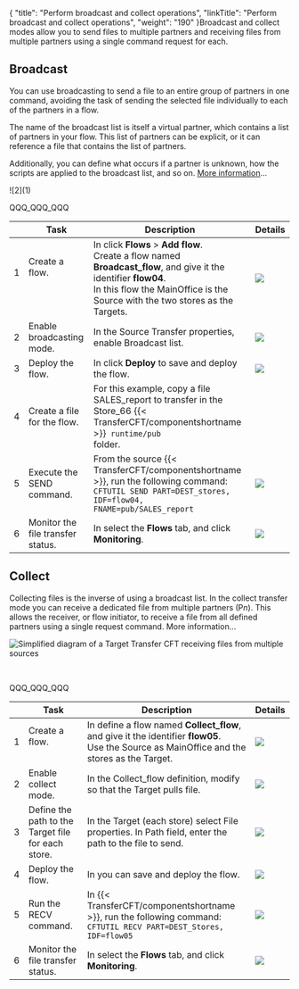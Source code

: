 {
    "title": "Perform broadcast and collect operations",
    "linkTitle": "Perform broadcast and collect operations",
    "weight": "190"
}Broadcast and collect modes allow you to send files to multiple partners and receiving files from multiple partners using a single command request for each.

## Broadcast

You can use broadcasting to send a file to an entire group of partners in one command, avoiding the task of sending the selected file individually to each of the partners in a flow.

The name of the broadcast list is itself a virtual partner, which contains a list of partners in your flow. This list of partners can be explicit, or it can reference a file that contains the list of partners.

Additionally, you can define what occurs if a partner is unknown, how the scripts are applied to the broadcast list, and so on. [More information](../../../concepts/transfer_command_overview/broadcast_collect)...

![$2]($1)

QQQ\_QQQ\_QQQ


|   | Task  | Description  | Details  |
| --- | --- | --- | --- |
| 1<br/> <br/>  | Create a flow.<br/> <br/> <br />  | In click **Flows** &gt; **Add flow**.<br/> Create a flow named **Broadcast_flow**, and give it the identifier **flow04**.<br/> In this flow the MainOffice is the Source with the two stores as the Targets. | <a href="../intro_cg_task_catalog/t_defineflow_broadcast">![]($1)</a>  |
| 2 | Enable broadcasting mode. | In the Source Transfer properties, enable Broadcast list. | <a href="../intro_cg_task_catalog/t_defineflow_broadcast#enable_broadcast_cg">![]($1)</a>  |
| 3 | Deploy the flow. | In click **Deploy** to save and deploy the flow. | <a href="../intro_cg_task_catalog/t_savedeployflow">![]($1)</a>  |
| 4 | Create a file for the flow. | For this example, copy a file SALES_report to transfer in the Store_66 {{< TransferCFT/componentshortname  >}}<code> runtime/pub </code>folder. |   |
| 5 | Execute the SEND command. | From the source {{< TransferCFT/componentshortname  >}}, run the following command:<br/> <code>CFTUTIL SEND PART=DEST_stores, IDF=flow04, FNAME=pub/SALES_report</code> | <a href="../../../c_intro_userinterfaces/about_cftutil">![]($1)</a>  |
| 6  | Monitor the file transfer status.  | In select the **Flows** tab, and click **Monitoring**.  | <a href="../intro_cg_task_catalog/c_flow_monitoring">![]($1)</a>  |


## Collect

Collecting files is the inverse of using a broadcast list. In the collect transfer mode you can receive a dedicated file from multiple partners (P*n*). This allows the receiver, or flow initiator, to receive a file from all defined partners using a single request command. More information...

![Simplified diagram of a Target Transfer CFT receiving files from multiple sources](/Images/TransferCFT/TransferCFT_Collect_w_CG.png)

 

QQQ\_QQQ\_QQQ


|   |  Task  | Description  | Details  |
| --- | --- | --- | --- |
| 1<br/>  | Create a flow.<br/> <br />  | In define a flow named **Collect_flow**, and give it the identifier **flow05**.<br/> Use the Source as MainOffice and the stores as the Target.<br />  | <a href="../intro_cg_task_catalog/t_define_simpleflow">![]($1)</a>  |
| 2 | Enable collect mode. | In the Collect_flow definition, modify so that the Target pulls file. | <a href="../intro_cg_task_catalog/t_defineflow_collect">![]($1)</a>  |
| 3 | Define the path to the Target file for each store.  | In the Target (each store) select File properties. In Path field, enter the path to the file to send. | <a href="../intro_cg_task_catalog/t_collect_target_properties">![]($1)</a>  |
| 4 | Deploy the flow. | In you can save and deploy the flow. | <a href="../intro_cg_task_catalog/t_savedeployflow">![]($1)</a>  |
| 5 | Run the RECV command. | In {{< TransferCFT/componentshortname  >}}, run the following command: <code></code><code>CFTUTIL RECV PART=DEST_Stores, IDF=flow05</code>  | <a href="../../../c_intro_userinterfaces/about_cftutil">![]($1)</a>  |
| 6 | Monitor the file transfer status. | In select the **Flows** tab, and click **Monitoring**. | <a href="../intro_cg_task_catalog/c_flow_monitoring">![]($1)</a>  |


